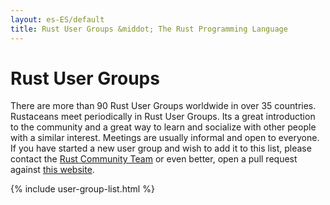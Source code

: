 ```yaml
---
layout: es-ES/default
title: Rust User Groups &middot; The Rust Programming Language
---
```


# Rust User Groups

There are more than 90 Rust User Groups worldwide in over 35
countries. Rustaceans meet periodically in Rust User Groups. Its a
great introduction to the community and a great way to learn and
socialize with other people with a similar interest.  Meetings are
usually informal and open to everyone. If you have started a new user
group and wish to add it to this list, please contact the [Rust Community Team](./team.html#Community-team) or
even better, open a pull request against [this website](https://github.com/rust-lang/rust-www/blob/master/_data/usergroups.yml).

{% include user-group-list.html %}
